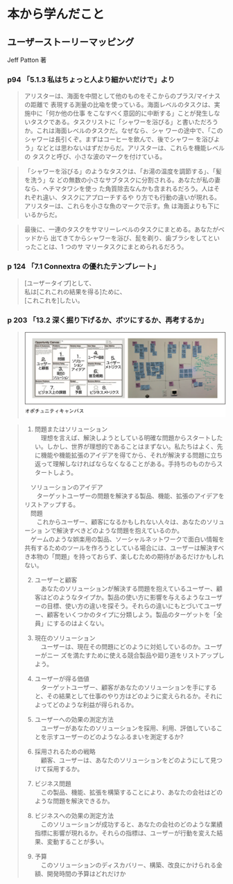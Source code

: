 # 本から学んだこと

## ユーザーストーリーマッピング
Jeff Patton 著

### p94 「5.1.3 私はちょっと人より細かいだけで」より
> アリスターは、海面を中間として他のものをそこからのプラス/マイナスの距離で 表現する測量の比喩を使っている。海面レベルのタスクは、実施中に「何か他の仕事 をこなすべく意図的に中断する」ことが発生しないタスクである。タスクリストに「シャワーを浴びる」と書いただろうか。これは海面レベルのタスクだ。なぜなら、シャ ワーの途中で、「このシャワーは長引くぞ。まずはコーヒーを飲んで、後でシャワー を浴びよう」などとは思わないはずだからだ。アリスターは、これらを機能レベルの タスクと呼び、小さな波のマークを付けている。

> 「シャワーを浴びる」のようなタスクは、「お湯の温度を調節する」、「髪を洗う」な どの無数の小さなサブタスクに分割される。あなたが私の妻なら、ヘチマタワシを使っ た角質除去なんかも含まれるだろう。人はそれぞれ違い、タスクにアプローチするや り方でも行動の違いが現れる。アリスターは、これらを小さな魚のマークで示す。魚 は海面よりも下にいるからだ。

> 最後に、一連のタスクをサマリーレベルのタスクにまとめる。あなたがベッドから 出てきてからシャワーを浴び、髭を剃り、歯ブラシをしてといったことは、1 つのサ マリータスクにまとめられるだろう。

### p 124 「7.1 Connextra の優れたテンプレート」

> \[ユーザータイプ]として、  
> 私は\[これこれの結果を得る]ために、  
> \[これこれを]したい。

### p 203 「13.2 深く掘り下げるか、ボツにするか、再考するか」

> ![](https://github.com/shimomuh/lean-by-book/blob/master/src/opportunity-canvas.png?raw=true)

> 1. 問題またはソリューション  
> 　理想を言えば、解決しようとしている明確な問題からスタートしたい。しかし、世界が理想的であることはまずない。私たちはよく、先に機能や機能拡張のアイデアを得てから、それが解決する問題に立ち返って理解しなければならなくなることがある。手持ちのものからスタートしよう。  
>  
> 　ソリューションのアイデア  
> 　　ターゲットユーザーの問題を解決する製品、機能、拡張のアイデアをリストアップする。  
> 　問題  
> 　　これからユーザー、顧客になるかもしれない人々は、あなたのソリューショ ンで解決すべきどのような問題を抱えているのか。 
>　   
>　ゲームのような娯楽用の製品、ソーシャルネットワークで面白い情報を共有するためのツールを作ろうとしている場合には、ユーザーは解決すべき本物の「問題」を持っておらず、楽しむための期待があるだけかもしれない。
>  
> 2. ユーザーと顧客  
>　あなたのソリューションが解決する問題を抱えているユーザー、顧客はどのようなタイプか。製品の使い方に影響を与えるようなユーザーの目標、使い方の違いを探そう。それらの違いにもとづいてユーザー、顧客をいくつかのタイプに分類しよう。製品のターゲットを「全員」にするのはよくない。
>  
> 3. 現在のソリューション  
> 　ユーザーは、現在その問題にどのように対処しているのか。ユーザーがニー ズを満たすために使える競合製品や廻り道をリストアップしよう。
>  
> 4. ユーザーが得る価値  
>　ターゲットユーザー、顧客があなたのソリューションを手にすると、その結果として仕事のやり方はどのように変えられるか。それによってどのような利益が得られるか。
>  
> 5. ユーザーへの効果の測定方法  
>　ユーザーがあなたのソリューションを採用、利用、評価していることを示すユーザーのどのようなふるまいを測定するか?
>  
> 6. 採用されるための戦略  
>　顧客、ユーザーは、あなたのソリューションをどのようにして見つけて採用するか。
>  
> 7. ビジネス問題  
>　この製品、機能、拡張を構築することにより、あなたの会社はどのような問題を解決できるか。
>  
> 8. ビジネスへの効果の測定方法  
>　このソリューションが成功すると、あなたの会社のどのような業績指標に影響が現れるか。それらの指標は、ユーザーが行動を変えた結果、変動することが多い。
>  
> 9. 予算  
>　このソリューションのディスカバリー、構築、改良にかけられる金額、開発時間の予算はどれだけか
